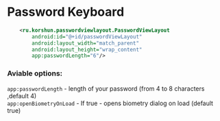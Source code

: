 # Password Keyboard

```xml
    <ru.korshun.passwordviewlayout.PasswordViewLayout
        android:id="@+id/passwordViewLayout"
        android:layout_width="match_parent"
        android:layout_height="wrap_content"
        app:passwordLength="6"/>
```
### Aviable options:
```app:passwordLength``` - length of your password (from 4 to 8 characters ,default 4)\
```app:openBiometryOnLoad``` - If true - opens biometry dialog on load (default true)

